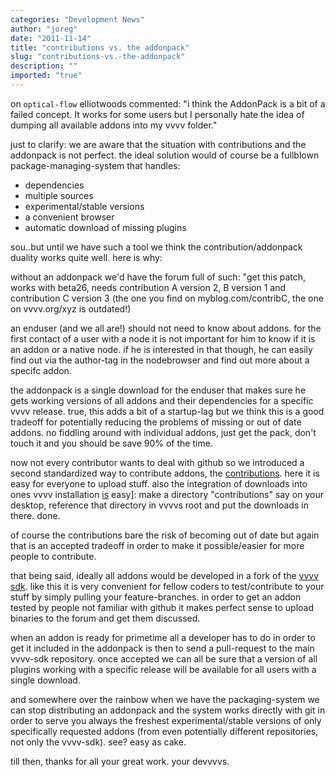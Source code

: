 ```yaml
---
categories: "Development News"
author: "joreg"
date: "2011-11-14"
title: "contributions vs. the addonpack"
slug: "contributions-vs.-the-addonpack"
description: ""
imported: "true"
---
```



on `optical-flow` elliotwoods commented:
"i think the AddonPack is a bit of a failed concept. It works for some users but I personally hate the idea of dumping all available addons into my vvvv folder." 

just to clarify: we are aware that the situation with contributions and the addonpack is not perfect. the ideal solution would of course be a fullblown package-managing-system that handles:
* dependencies
* multiple sources
* experimental/stable versions
* a convenient browser
* automatic download of missing plugins 

sou..but until we have such a tool we think the contribution/addonpack duality works quite well. here is why:

without an addonpack we'd have the forum full of such:
"get this patch, works with beta26, needs contribution A version 2, B version 1 and contribution C version 3 (the one you find on myblog.com/contribC, the one on vvvv.org/xyz is outdated!)

an enduser (and we all are!) should not need to know about addons. for the first contact of a user with a node it is not important for him to know if it is an addon or a native node. if he is interested in that though, he can easily find out via the author-tag in the nodebrowser and find out more about a specifc addon. 

the addonpack is a single download for the enduser that makes sure he gets working versions of all addons and their dependencies for a specific vvvv release. true, this adds a bit of a startup-lag but we think this is a good tradeoff for potentially reducing the problems of missing or out of date addons. no fiddling around with individual addons, just get the pack, don't touch it and you should be save 90% of the time.

now not every contributor wants to deal with github so we introduced a second standardized way to contribute addons, the [contributions](https://vvvv.org/contributions). here it is easy for everyone to upload stuff. also the integration of downloads into ones vvvv installation [is](https://betadocs.vvvv.org/using-vvvv/patching/using-addons.html) easy]: make a directory "contributions" say on your desktop, reference that directory in vvvvs root and put the downloads in there. done.

of course the contributions bare the risk of becoming out of date but again that is an accepted tradeoff in order to make it possible/easier for more people to contribute.

that being said, ideally all addons would be developed in a fork of the [vvvv sdk](https://github.com/vvvv/vvvv-sdk). like this it is very convenient for fellow coders to test/contribute to your stuff by simply pulling your feature-branches. in order to get an addon tested by people not familiar with github it makes perfect sense to upload binaries to the forum and get them discussed.

when an addon is ready for primetime all a developer has to do in order to get it included in the addonpack is then to send a pull-request to the main vvvv-sdk repository. once accepted we can all be sure that a version of all plugins working with a specific release will be available for all users with a single download. 

and somewhere over the rainbow when we have the packaging-system we can stop distributing an addonpack and the system works directly with git in order to serve you always the freshest experimental/stable versions of only specifically requested addons (from even potentially different repositories, not only the vvvv-sdk). see? easy as cake. 

till then, thanks for all your great work.
your devvvvs.